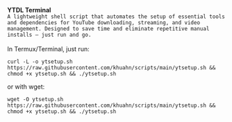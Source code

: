 <b>YTDL Terminal</b>
<br>
`A lightweight shell script that automates the setup of essential tools and dependencies for YouTube downloading, streaming, and video management. Designed to save time and eliminate repetitive manual installs — just run and go.  ` 
<br>
<br>
In Termux/Terminal, just run: <BR>
```
curl -L -o ytsetup.sh https://raw.githubusercontent.com/khuahn/scripts/main/ytsetup.sh && chmod +x ytsetup.sh && ./ytsetup.sh
```
or with wget:
```
wget -O ytsetup.sh https://raw.githubusercontent.com/khuahn/scripts/main/ytsetup.sh && chmod +x ytsetup.sh && ./ytsetup.sh
```
